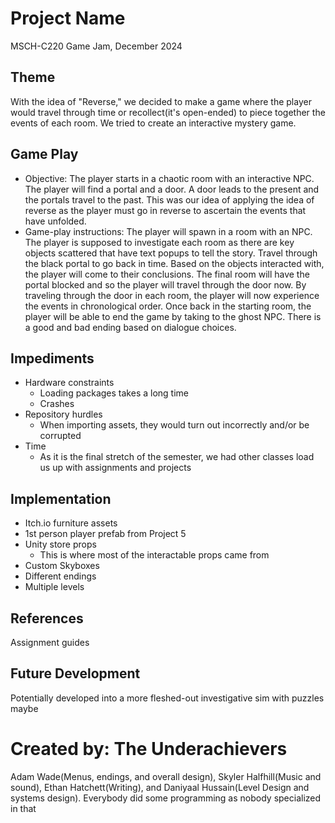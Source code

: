 # Project Name
MSCH-C220 Game Jam, December 2024

## Theme
With the idea of "Reverse," we decided to make a game where the player would travel through time or recollect(it's open-ended) to piece together the events of each room. We tried to create an interactive mystery game.

## Game Play
- Objective: The player starts in a chaotic room with an interactive NPC. The player will find a portal and a door. A door leads to the present and the portals travel to the past. This was our idea of applying the idea of reverse as the player must go in reverse to ascertain the events that have unfolded.
- Game-play instructions: The player will spawn in a room with an NPC. The player is supposed to investigate each room as there are key objects scattered that have text popups to tell the story. Travel through the black portal to go back in time. Based on the objects interacted with, the player will come to their conclusions. The final room will have the portal blocked and so the player will travel through the door now. By traveling through the door in each room, the player will now experience the events in chronological order. Once back in the starting room, the player will be able to end the game by taking to the ghost NPC. There is a good and bad ending based on dialogue choices.

## Impediments
- Hardware constraints
  - Loading packages takes a long time
  - Crashes
- Repository hurdles
  - When importing assets, they would turn out incorrectly and/or be corrupted
- Time
  - As it is the final stretch of the semester, we had other classes load us up with assignments and projects

## Implementation
- Itch.io furniture assets
- 1st person player prefab from Project 5
- Unity store props
  - This is where most of the interactable props came from
- Custom Skyboxes
- Different endings
- Multiple levels

## References
Assignment guides

## Future Development
Potentially developed into a more fleshed-out investigative sim with puzzles maybe

# Created by: The Underachievers
Adam Wade(Menus, endings, and overall design), Skyler Halfhill(Music and sound), Ethan Hatchett(Writing), and Daniyaal Hussain(Level Design and systems design). Everybody did some programming as nobody specialized in that

